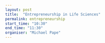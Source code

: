 ```yaml
---
layout: post
title:  "Entrepreneurship in Life Sciences"
permalink: entrepreneurship
start_time: "10:30"
end_time: "11:30"
organiser: "Michael Pape"
---
```


